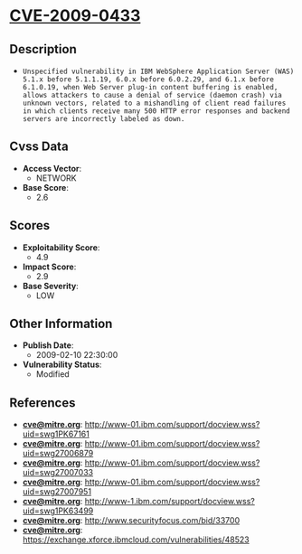 
# [CVE-2009-0433](https://cve.mitre.org/cgi-bin/cvename.cgi?name=CVE-2009-0433)

## Description

- `Unspecified vulnerability in IBM WebSphere Application Server (WAS) 5.1.x before 5.1.1.19, 6.0.x before 6.0.2.29, and 6.1.x before 6.1.0.19, when Web Server plug-in content buffering is enabled, allows attackers to cause a denial of service (daemon crash) via unknown vectors, related to a mishandling of client read failures in which clients receive many 500 HTTP error responses and backend servers are incorrectly labeled as down.`

## Cvss Data

- **Access Vector**:
  - NETWORK
- **Base Score**:
  - 2.6

## Scores

- **Exploitability Score**:
  - 4.9
- **Impact Score**:
  - 2.9
- **Base Severity**:
  - LOW

## Other Information

- **Publish Date**:
  - 2009-02-10 22:30:00
- **Vulnerability Status**:
  - Modified

## References

- **cve@mitre.org**: http://www-01.ibm.com/support/docview.wss?uid=swg1PK67161
- **cve@mitre.org**: http://www-01.ibm.com/support/docview.wss?uid=swg27006879
- **cve@mitre.org**: http://www-01.ibm.com/support/docview.wss?uid=swg27007033
- **cve@mitre.org**: http://www-01.ibm.com/support/docview.wss?uid=swg27007951
- **cve@mitre.org**: http://www-1.ibm.com/support/docview.wss?uid=swg1PK63499
- **cve@mitre.org**: http://www.securityfocus.com/bid/33700
- **cve@mitre.org**: https://exchange.xforce.ibmcloud.com/vulnerabilities/48523

